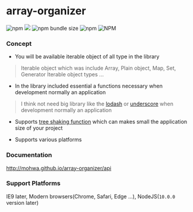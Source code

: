 # array-organizer

![npm](https://img.shields.io/npm/v/array-organizer) [![](https://data.jsdelivr.com/v1/package/npm/array-organizer/badge)](https://www.jsdelivr.com/package/npm/array-organizer) ![npm bundle size](https://img.shields.io/bundlephobia/min/array-organizer) ![npm](https://img.shields.io/npm/dm/array-organizer) ![NPM](https://img.shields.io/npm/l/array-organizer)

### Concept

- You will be available iterable object of all type in the library

> Iterable object which was include Array, Plain object, Map, Set, Generator Iterable object types ...
                                                                                      
- In the library included essential a functions necessary when development normally an application

> I think not need big library like the [lodash](https://lodash.com/) or [underscore](https://underscorejs.org/) when development normally an application

- Supports [tree shaking function]((https://webpack.js.org/guides/tree-shaking/)) which can makes small the application size of your project
 
- Supports various platforms

### Documentation

http://mohwa.github.io/array-organizer/api

 
### Support Platforms
 
IE9 later, Modern browsers(Chrome, Safari, Edge ...), NodeJS(`10.0.0` version later)

